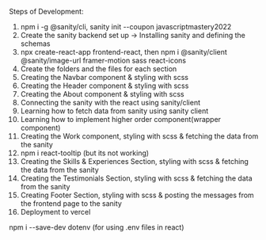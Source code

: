 Steps of Development:
1. npm i -g @sanity/cli, sanity init  --coupon javascriptmastery2022
2. Create the sanity backend set up -> Installing sanity and defining the schemas
3. npx create-react-app frontend-react, then npm i @sanity/client @sanity/image-url framer-motion sass react-icons
4. Create the folders and the files for each section
5. Creating the Navbar component & styling with scss
6. Creating the Header component & styling with scss
7. Creating the About component & styling with scss
8. Connecting the sanity with the react using sanity/client
9. Learning how to fetch data from sanity using sanity client
10. Learning how to implement higher order component(wrapper component)
11. Creating the Work component, styling with scss & fetching the data from the sanity
12. npm i react-tooltip (but its not working)
13. Creating the Skills & Experiences Section, styling with scss & fetching the data from the sanity
14. Creating the Testimonials Section, styling with scss & fetching the data from the sanity
15. Creating Footer Section, styling with scss & posting the messages from the frontend page to the sanity
16. Deployment to vercel



npm i --save-dev dotenv (for using .env files in react)

